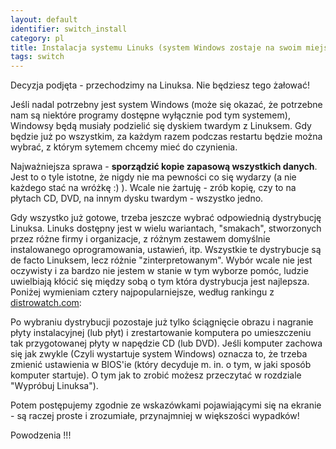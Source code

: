 ```yaml
---
layout: default
identifier: switch_install
category: pl
title: Instalacja systemu Linuks (system Windows zostaje na swoim miejscu!)
tags: switch
---
```


Decyzja podjęta - przechodzimy na Linuksa. Nie będziesz tego żałować!

Jeśli nadal potrzebny jest system Windows (może się okazać,
że potrzebne nam są niektóre programy dostępne wyłącznie pod tym systemem),
Windowsy będą musiały podzielić się dyskiem twardym z Linuksem. Gdy będzie
już po wszystkim, za każdym razem podczas restartu będzie można wybrać,
z którym sytemem chcemy mieć do czynienia.

Najważniejsza sprawa - <b>sporządzić kopie zapasową wszystkich danych</b>.
Jest to o tyle istotne, że nigdy nie ma pewności co się wydarzy (a nie
każdego stać na wróżkę :) ). Wcale nie żartuję - zrób kopię, czy to na
płytach CD, DVD, na innym dysku twardym - wszystko jedno.

<!-- raczej nieaktualne - MS
Teraz powinieneś zdefragmentować swój dysk, gdyż w tej chwili dane są
porozrzucane po nim dość chaotycznie. Po defragmentacji (która zająć może
nawet kilka godzin, zależnie od rozmiaru Twojego dysku), wszystkie dane
zostaną zebrane na początku przestrzeni dyskowej (czyli na początku czegoś
na podobieństwo długiej taśmy z danymi - w pewnym uproszczeniu to właśnie
dysk twardy). Po zebraniu danych na początku Linuks nie będzie miał żadnych
problemów z podziałem dysku na dwie części i umieszczeniem siebie w tej
drugiej.
-->

Gdy wszystko już gotowe, trzeba jeszcze wybrać odpowiednią
dystrybucję Linuksa. Linuks dostępny jest w wielu wariantach, "smakach",
stworzonych przez różne firmy i organizacje, z różnym zestawem domyślnie
instalowanego oprogramowania, ustawień, itp. Wszystkie te dystrybucje są
de facto Linuksem, lecz różnie "zinterpretowanym". Wybór wcale nie jest
oczywisty i za bardzo nie jestem w stanie w tym wyborze pomóc, ludzie
uwielbiają kłócić się między sobą o tym która dystrybucja jest najlepsza.
Poniżej wymieniam cztery najpopularniejsze, według rankingu z
<a href="http://www.distrowatch.com">distrowatch.com</a>:

<? make_distros_table() ?>

Po wybraniu dystrybucji pozostaje już tylko ściągnięcie obrazu
i nagranie płyty instalacyjnej (lub płyt) i zrestartowanie komputera
po umieszczeniu tak przygotowanej płyty w napędzie CD (lub DVD). Jeśli
komputer zachowa się jak zwykle (Czyli wystartuje system Windows)
oznacza to, że trzeba zmienić ustawienia w BIOS'ie (który decyduje
m. in. o tym, w jaki sposób komputer startuje). O tym jak to zrobić
możesz przeczytać w rozdziale "Wypróbuj Linuksa").

Potem postępujemy zgodnie ze wskazówkami pojawiającymi się
na ekranie - są raczej proste i zrozumiałe, przynajmniej w większości
wypadków!

Powodzenia !!!

